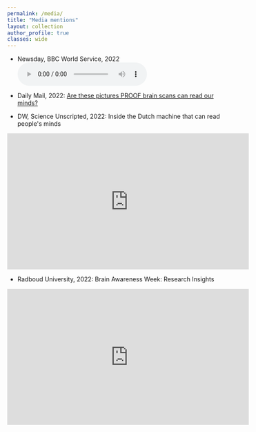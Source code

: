```yaml
---
permalink: /media/
title: "Media mentions"
layout: collection
author_profile: true
classes: wide
---
```


* Newsday, BBC World Service, 2022
<audio src="/assets/bbc.mp3" controls preload></audio>

* Daily Mail, 2022: [Are these pictures PROOF brain scans can read our minds?](https://www.mailplus.co.uk/edition/health/good-health/214983/are-these-pictures-proof-brain-scans-can-read-our-minds)

* DW, Science Unscripted, 2022: Inside the Dutch machine that can read people's minds
<iframe width="560" height="315" src="https://www.youtube.com/embed/sL1CUWM1qaY" title="YouTube video player" frameborder="0" allow="accelerometer; autoplay; clipboard-write; encrypted-media; gyroscope; picture-in-picture" allowfullscreen></iframe>

* Radboud University, 2022: Brain Awareness Week: Research Insights
<iframe width="560" height="315" src="https://www.youtube.com/embed/9xfq_Kod7KQ" title="YouTube video player" frameborder="0" allow="accelerometer; autoplay; clipboard-write; encrypted-media; gyroscope; picture-in-picture" allowfullscreen></iframe>
